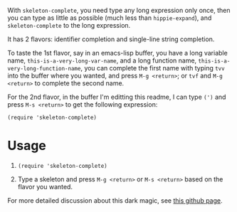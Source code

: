 With `skeleton-complete`, you need type any long expression only once,
then you can type as little as possible (much less than
`hippie-expand`), and `skeleton-complete` to the long expression.

It has 2 flavors: identifier completion and single-line string
completion.

To taste the 1st flavor, say in an emacs-lisp buffer, you have a long
variable name, `this-is-a-very-long-var-name`, and a long function
name, `this-is-a-very-long-function-name`, you can complete the first
name with typing `tvv` into the buffer where you wanted, and press
`M-g <return>`; or `tvf` and `M-g <return>` to complete the second
name.

For the 2nd flavor, in the buffer I'm editting this readme, I can type
`(')` and press `M-s <return>` to get the following expression:

    (require 'skeleton-complete)

# Usage

1.  `(require 'skeleton-complete)`

2.  Type a skeleton and press `M-g <return>` or `M-s <return>` based on
    the flavor you wanted.

For more detailed discussion about this dark magic, see [this github
page](http://baohaojun.github.io/skeleton-complete.html).
